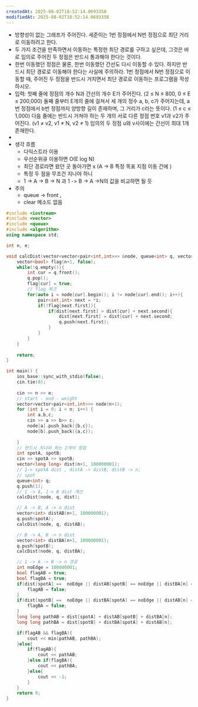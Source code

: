 ```yaml
---
createdAt: 2025-08-02T18:52:14.0693358
modifiedAt: 2025-08-02T18:52:14.0693358
---
```

- 방향성이 없는 그래프가 주어진다. 세준이는 1번 정점에서 N번 정점으로 최단 거리로 이동하려고 한다.
- 두 가지 조건을 만족하면서 이동하는 특정한 최단 경로를 구하고 싶은데, 그것은 바로 임의로 주어진 두 정점은 반드시 통과해야 한다는 것이다.
- 한번 이동했던 정점은 물론, 한번 이동했던 간선도 다시 이동할 수 있다. 하지만 반드시 최단 경로로 이동해야 한다는 사실에 주의하라. 1번 정점에서 N번 정점으로 이동할 때, 주어진 두 정점을 반드시 거치면서 최단 경로로 이동하는 프로그램을 작성하시오.
- 입력: 
  첫째 줄에 정점의 개수 N과 간선의 개수 E가 주어진다. (2 ≤ N ≤ 800, 0 ≤ E ≤ 200,000) 둘째 줄부터 E개의 줄에 걸쳐서 세 개의 정수 a, b, c가 주어지는데, a번 정점에서 b번 정점까지 양방향 길이 존재하며, 그 거리가 c라는 뜻이다. (1 ≤ c ≤ 1,000) 다음 줄에는 반드시 거쳐야 하는 두 개의 서로 다른 정점 번호 v1과 v2가 주어진다. (v1 ≠ v2, v1 ≠ N, v2 ≠ 1) 임의의 두 정점 u와 v사이에는 간선이 최대 1개 존재한다.
- 
- 생각 흐름
	- 다익스트라 이용
	- 우선순위큐 이용하면 O(E log N)
	- 최단 경로라면 왔던 곳 돌아가면 x  (A -> B 특정 목표 지점  이동 간에 )
	- 특정 두 점을 무조건 지나야 하니
	- 1 -> A -> B -> N 과 1 -> B -> A ->N의 값을 비교하면 될 듯 
- 주의
	- queue -> front ,
	- clear 메소드 없음 

	

``` c++
#include <iostream>
#include <vector>
#include <queue>
#include <algorithm>
using namespace std;

int n, e;

void calcDist(vector<vector<pair<int,int>>> &node, queue<int> q, vector<int> &dist){
	vector<bool> flag(n+1, false);
	while(!q.empty()){
		int cur = q.front();
		q.pop();
		flag[cur] = true;
		// flag 체크
		for(auto i = node[cur].begin(); i != node[cur].end(); i++){
			pair<int,int> next = *i;
			if(!flag[next.first]){
				if(dist[next.first] > dist[cur] + next.second){
					dist[next.first] = dist[cur] + next.second;
					q.push(next.first);
				}
			}				
		}
	}
	
	return;
}

int main() {
    ios_base::sync_with_stdio(false);
    cin.tie(0);
    
	cin >> n >> e;
	// start - end - weight
	vector<vector<pair<int,int>>> node(n+1);
	for (int i = 0; i < n; i++) {
		int a,b,c;
		cin >> a >> b>> c;
		node[a].push_back({b,c});
		node[b].push_back({a,c});
		
	}
	// 반드시 지나야 하는 2개의 정점
	int spotA, spotB;
	cin >> spotA >> spotB;
	vector<long long> dist(n+1, 100000001);
	// 1-> spotA dist , distA -> distB, distB -> n;
	// spot
	queue<int> q;
	q.push(1);
	// 1 -> A, 1-> B dist 계산 
	calcDist(node, q, dist);

	// A -> B, A -> n dist
	vector<int> distAB(n+1, 100000001);
	q.push(spotA);
	calcDist(node, q, distAB);

	// B -> A, B -> n dist
	vector<int> distBA(n+1, 100000001);
	q.push(spotB);
	calcDist(node, q, distBA);

	// 1 -> A -> B -> n 경로
	int noEdge = 100000001;
	bool flagAB = true;
	bool flagBA = true;
	if(dist[spotA] ==  noEdge || distAB[spotB] == noEdge || distBA[n] == noEdge ){
		flagAB = false;
	}
	if(dist[spotB] ==  noEdge || distBA[spotA] == noEdge || distAB[n] == noEdge ){
		flagBA = false;
	}
	long long pathAB = dist[spotA] + distAB[spotB] + distBA[n];
	long long pathBA = dist[spotB] + distBA[spotA] + distAB[n];

	if(flagAB && flagBA){
		cout << min(pathAB, pathBA);
	}else{
		if(flagAB){
			cout << pathAB;
		}else if(flagBA){
			cout << pathBA;
		}else{
			cout << -1;
		}
	}
	return 0;
}

```
